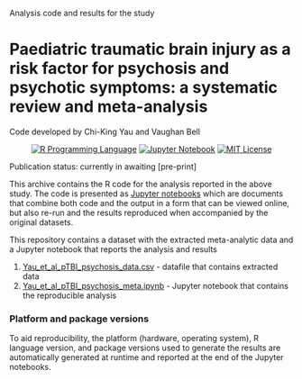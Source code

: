 Analysis code and results for the study

# Paediatric traumatic brain injury as a risk factor for psychosis and psychotic symptoms: a systematic review and meta-analysis

Code developed by Chi-King Yau and Vaughan Bell

<p align="center">
	<a href="https://en.wikipedia.org/wiki/R_(programming_language)"><img
		alt="R Programming Language"
		src="https://img.shields.io/badge/Language-R-%232268BB.svg"></a>
	<a href="https://en.wikipedia.org/wiki/Project_Jupyter#Jupyter_Notebook"><img
		alt="Jupyter Notebook"
		src="https://img.shields.io/badge/Jupyter-Notebook-68B7EB"></a>
	<a href="https://opensource.org/licenses/MIT"><img
		alt="MIT License"
		src="https://img.shields.io/badge/license-MIT-blue.svg"></a>
</p>

Publication status: currently in awaiting [pre-print]

This archive contains the R code for the analysis reported in the above study. The code is presented as [Jupyter notebooks](https://jupyter-notebook-beginner-guide.readthedocs.io/en/latest/what_is_jupyter.html) which are documents that combine both code and the output in a form that can be viewed online, but also re-run and the results reproduced when accompanied by the original datasets.

This repository contains a dataset with the extracted meta-analytic data and a Jupyter notebook that reports the analysis and results

1.  [Yau_et_al_pTBI_psychosis_data.csv](https://github.com/vaughanbell/pTBI_psychosis_meta-analysis/blob/main/Yau_et_al_pTBI_psychosis_data.csv) - datafile that contains extracted data
2.  [Yau_et_al_pTBI_psychosis_meta.ipynb](https://github.com/vaughanbell/pTBI_psychosis_meta-analysis/blob/main/Yau_et_al_pTBI_psychosis_meta.ipynb) - Jupyter notebook that contains the reproducible analysis

### Platform and package versions

To aid reproducibility, the platform (hardware, operating system), R language version, and package versions used to generate the results are automatically generated at runtime and reported at the end of the Jupyter notebooks.
